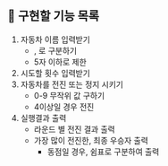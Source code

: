 ## 📌 구현할 기능 목록

1. 자동차 이름 입력받기
   - , 로 구분하기
   - 5자 이하로 제한
2. 시도할 횟수 입력받기
3. 자동차를 전진 또는 정지 시키기
   - 0-9 무작위 값 구하기
   - 4이상일 경우 전진
4. 실행결과 출력
   - 라운드 별 전진 결과 출력
   - 가장 많이 전진한, 최종 우승자 출력
     - 동점일 경우, 쉼표로 구분하여 출력
